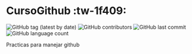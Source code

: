 # CursoGithub :tw-1f409:
![GitHub tag (latest by date)](https://img.shields.io/github/v/tag/jromerf/CursoGithub)
![GitHub contributors](https://img.shields.io/github/contributors/jromerf/CursoGithub)
![GitHub last commit](https://img.shields.io/github/last-commit/jromerf/CursoGithub)
![GitHub language count](https://img.shields.io/github/languages/count/jromerf/CursoGithub)


Practicas para manejar github
